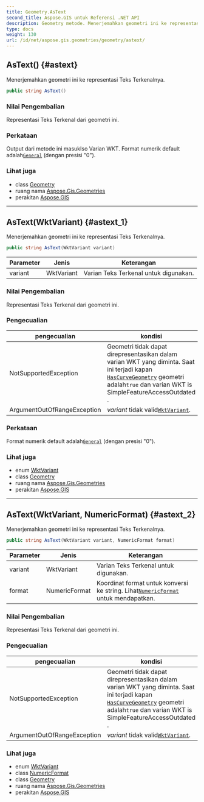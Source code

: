```yaml
---
title: Geometry.AsText
second_title: Aspose.GIS untuk Referensi .NET API
description: Geometry metode. Menerjemahkan geometri ini ke representasi Teks Terkenalnya.
type: docs
weight: 130
url: /id/net/aspose.gis.geometries/geometry/astext/
---
```

## AsText() {#astext}

Menerjemahkan geometri ini ke representasi Teks Terkenalnya.

```csharp
public string AsText()
```

### Nilai Pengembalian

Representasi Teks Terkenal dari geometri ini.

### Perkataan

Output dari metode ini masukIso Varian WKT. Format numerik default adalah[`General`](../../../aspose.gis/numericformat/general/) (dengan presisi "0").

### Lihat juga

* class [Geometry](../)
* ruang nama [Aspose.Gis.Geometries](../../geometry/)
* perakitan [Aspose.GIS](../../../)

---

## AsText(WktVariant) {#astext_1}

Menerjemahkan geometri ini ke representasi Teks Terkenalnya.

```csharp
public string AsText(WktVariant variant)
```

| Parameter | Jenis | Keterangan |
| --- | --- | --- |
| variant | WktVariant | Varian Teks Terkenal untuk digunakan. |

### Nilai Pengembalian

Representasi Teks Terkenal dari geometri ini.

### Pengecualian

| pengecualian | kondisi |
| --- | --- |
| NotSupportedException | Geometri tidak dapat direpresentasikan dalam varian WKT yang diminta. Saat ini terjadi kapan [`HasCurveGeometry`](../hascurvegeometry/) geometri adalah`true` dan varian WKT is SimpleFeatureAccessOutdated . |
| ArgumentOutOfRangeException | *variant* tidak valid[`WktVariant`](../../wktvariant/). |

### Perkataan

Format numerik default adalah[`General`](../../../aspose.gis/numericformat/general/) (dengan presisi "0").

### Lihat juga

* enum [WktVariant](../../wktvariant/)
* class [Geometry](../)
* ruang nama [Aspose.Gis.Geometries](../../geometry/)
* perakitan [Aspose.GIS](../../../)

---

## AsText(WktVariant, NumericFormat) {#astext_2}

Menerjemahkan geometri ini ke representasi Teks Terkenalnya.

```csharp
public string AsText(WktVariant variant, NumericFormat format)
```

| Parameter | Jenis | Keterangan |
| --- | --- | --- |
| variant | WktVariant | Varian Teks Terkenal untuk digunakan. |
| format | NumericFormat | Koordinat format untuk konversi ke string. Lihat[`NumericFormat`](../../../aspose.gis/numericformat/) untuk mendapatkan. |

### Nilai Pengembalian

Representasi Teks Terkenal dari geometri ini.

### Pengecualian

| pengecualian | kondisi |
| --- | --- |
| NotSupportedException | Geometri tidak dapat direpresentasikan dalam varian WKT yang diminta. Saat ini terjadi kapan [`HasCurveGeometry`](../hascurvegeometry/) geometri adalah`true` dan varian WKT is SimpleFeatureAccessOutdated . |
| ArgumentOutOfRangeException | *variant* tidak valid[`WktVariant`](../../wktvariant/). |

### Lihat juga

* enum [WktVariant](../../wktvariant/)
* class [NumericFormat](../../../aspose.gis/numericformat/)
* class [Geometry](../)
* ruang nama [Aspose.Gis.Geometries](../../geometry/)
* perakitan [Aspose.GIS](../../../)


